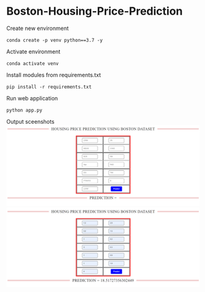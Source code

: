 # Boston-Housing-Price-Prediction

Create new environment 
```
conda create -p venv python==3.7 -y
```

Activate environment
```
conda activate venv
```

Install modules from requirements.txt
```
pip install -r requirements.txt
```

Run web application
```
python app.py
```

Output sceenshots
![ScreenShot](1.png)
![ScreenShot](2.png)
